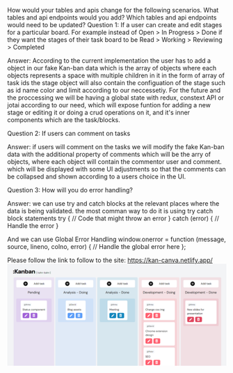 How would your tables and apis change for the following scenarios. What tables and api endpoints would you add? Which tables and api endpoints would need to be updated?
Question 1: If a user can create and edit stages for a particular board. For example instead of Open > In Progress > Done if they want the stages of their task board to be Read > Working > Reviewing > Completed

Answer: According to the current implementation the user has to add a object in our fake Kan-ban data which is the array of objects where each objects represents a space with multiple children in it in the form of array of task ids the stage object will also contain the configuation of the stage such as id name color and limit according to our neccessetiy. For the future and the proccessing we will be having a global state with redux, constext API or jotai according to our need, which will expose funtion for adding a new stage or editing it or doing a crud operations on it, and it's inner components which are the task/blocks.

Question 2: If users can comment on tasks

Answer: if users will comment on the tasks we will modify the fake Kan-ban data with the additional property of comments which will be the arry of objects, where each object will contain the commentor user and comment. which will be displayed with some UI adjustments so that the comments can be collapsed and shown according to a users choice in the UI.

Question 3: How will you do error handling?

Answer: we can use try and catch blocks at the relevant places where the data is being validated.
the most comman way to do it is using try catch block statements
try {
// Code that might throw an error
} catch (error) {
// Handle the error
}

And we can use Global Error Handling
window.onerror = function (message, source, lineno, colno, error) {
// Handle the global error here
};

Please follow the link to follow to the site: https://kan-canva.netlify.app/
![SCREENSHOT](image.png)

